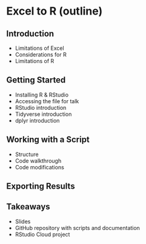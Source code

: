 # Excel to R (outline)

## Introduction

- Limitations of Excel
- Considerations for R
- Limitations of R

## Getting Started

- Installing R & RStudio
- Accessing the file for talk
- RStudio introduction
- Tidyverse introduction
- dplyr introduction

## Working with a Script

- Structure
- Code walkthrough
- Code modifications

## Exporting Results

## Takeaways

- Slides
- GitHub repository with scripts and documentation
- RStudio Cloud project
